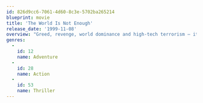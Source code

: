 ```yaml
---
id: 826d9cc6-7061-4d60-8c3e-5702ba265214
blueprint: movie
title: 'The World Is Not Enough'
release_date: '1999-11-08'
overview: "Greed, revenge, world dominance and high-tech terrorism – it's all in a day's work for Bond, who's on a mission to a protect beautiful oil heiress from a notorious terrorist. In a race against time that culminates in a dramatic submarine showdown, Bond works to defuse the international power struggle that has the world's oil supply hanging in the balance."
genres:
  -
    id: 12
    name: Adventure
  -
    id: 28
    name: Action
  -
    id: 53
    name: Thriller
---
```

